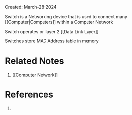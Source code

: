 Created: March-28-2024

Switch is a Networking device that is used to connect many [[Computer|Computers]] within a Computer Network

Switch operates on layer 2 [[Data Link Layer]]

Switches store MAC Address table in memory
# Related Notes

1. [[Computer Network]]
# References

1. 